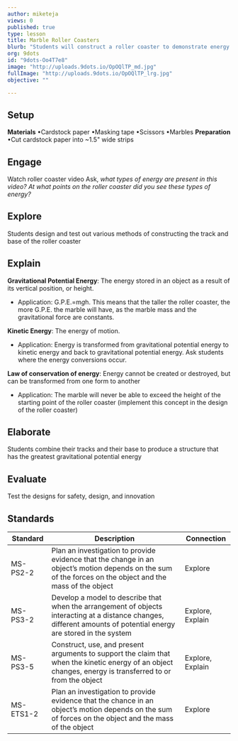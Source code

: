 ```yaml
---
author: miketeja
views: 0
published: true
type: lesson
title: Marble Roller Coasters
blurb: "Students will construct a roller coaster to demonstrate energy transfer #NGSS-MS-PS2-2 #NGSS-MS-PS3-2 #NGSS-MS-PS3-5 #NGSS-MS-ETS1-2"
org: 9dots
id: "9dots-Oo4T7e8"
image: "http://uploads.9dots.io/OpOQlTP_md.jpg"
fullImage: "http://uploads.9dots.io/OpOQlTP_lrg.jpg"
objective: ""

---
```


## Setup
**Materials** 
•Cardstock paper
•Masking tape
•Scissors
•Marbles
**Preparation** 
•Cut cardstock paper into ~1.5" wide strips

## Engage
Watch roller coaster video
Ask, _what types of energy are present in this video? At what points on the roller coaster did you see these types of energy?_

## Explore
Students design and test out various methods of constructing the track and base of the roller coaster

## Explain
**Gravitational Potential Energy**: The energy stored in an object as a result of its vertical position, or height.

- Application: G.P.E.=m*g*h. This means that the taller the roller coaster, the more G.P.E. the marble will have, as the marble mass and the gravitational force are constants. 

**Kinetic Energy**: The energy of motion.

- Application: Energy is transformed from gravitational potential energy to kinetic energy and back to gravitational potential energy. Ask students where the energy conversions occur.

**Law of conservation of energy**: Energy cannot be created or destroyed, but can be transformed from one form to another

- Application: The marble will never be able to exceed the height of the starting point of the roller coaster (implement this concept in the design of the roller coaster)

## Elaborate
Students combine their tracks and their base to produce a structure that has the greatest gravitational potential energy 

## Evaluate
Test the designs for safety, design, and innovation

## Standards
| Standard      | Description   | Connection  |
| ------------- |---------------| ------|
| MS-PS2-2      | Plan an investigation to provide evidence that the change in an object’s motion depends on the sum of the forces on the object and the mass of the object | Explore |
| MS-PS3-2      | Develop a model to describe that when the arrangement of objects interacting at a distance changes, different amounts of potential energy are stored in the system |   Explore, Explain |
| MS-PS3-5      | Construct, use, and present arguments to support the claim that when the kinetic energy of an object changes, energy is transferred to or from the object |   Explore, Explain |
| MS-ETS1-2 	| Plan an investigation to provide evidence that the chance in an object’s motion depends on the sum of forces on the object and the mass of the object   |   Explore |
